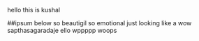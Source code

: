 hello this is kushal 


##ipsum below 
so beautigil so emotional just looking like a wow 
sapthasagaradaje ello wppppp woops 

